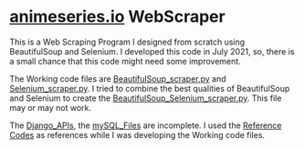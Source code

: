 # <a href="www7.animeseries.io">animeseries.io</a> WebScraper
This is a Web Scraping Program I designed from scratch using BeautifulSoup and Selenium. I developed this code in July 2021, so, there is a small chance that this code might need some improvement.

The Working code files are <a href="https://github.com/n-rohit/animeseries.io_WebScraper/blob/main/BeautifulSoup_scraper.py">BeautifulSoup_scraper.py</a> and <a href="https://github.com/n-rohit/animeseries.io_WebScraper/blob/main/Selenium_scraper.py">Selenium_scraper.py</a>. I tried to combine the best qualities of BeautifulSoup and Selenium to create the <a href="https://github.com/n-rohit/animeseries.io_WebScraper/blob/main/BeautifulSoup_Selenium_scraper.py">BeautifulSoup_Selenium_scraper.py</a>. This file may or may not work.

The <a href="https://github.com/n-rohit/animeseries.io_WebScraper/tree/main/Django_APIs">Django_APIs</a>, the <a href="https://github.com/n-rohit/animeseries.io_WebScraper/tree/main/mySQL_Files">mySQL_Files</a> are incomplete. I used the <a href="https://github.com/n-rohit/animeseries.io_WebScraper/tree/main/Reference%20Codes">Reference Codes</a> as references while I was developing the Working code files.

